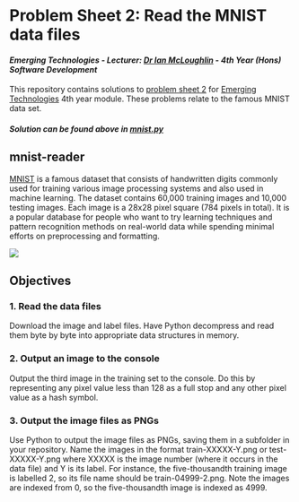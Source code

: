 # Problem Sheet 2: Read the MNIST data files
#### *Emerging Technologies - Lecturer: [Dr Ian McLoughlin](ianmcloughlin.github.io) - 4th Year (Hons) Software Development*
This repository contains solutions to [problem sheet 2](https://emerging-technologies.github.io/problems/mnist.html) for [Emerging Technologies](https://emerging-technologies.github.io/) 4th year module. These problems relate to the famous MNIST data set.

#### **_Solution can be found above in [mnist.py](https://github.com/ianburkeixiv/mnist-reader/blob/master/mnist.py)_**

## mnist-reader
[MNIST]( http://yann.lecun.com/exdb/mnist/) is a famous dataset that consists of handwritten digits commonly used for training various image processing systems and also used in machine learning. The dataset contains 60,000 training images and 10,000 testing images. Each image is a 28x28 pixel square (784 pixels in total).
It is a popular database for people who want to try learning techniques and pattern recognition methods on real-world data while spending minimal efforts on preprocessing and formatting. 

![](https://www.tensorflow.org/images/mnist_digits.png)


## Objectives
### 1. Read the data files
Download the image and label files. Have Python decompress and read them byte by byte into appropriate data structures in memory.
### 2. Output an image to the console
Output the third image in the training set to the console. Do this by representing any pixel value less than 128 as a full stop and any other pixel value as a hash symbol.
### 3. Output the image files as PNGs
Use Python to output the image files as PNGs, saving them in a subfolder in your repository. Name the images in the format train-XXXXX-Y.png or test-XXXXX-Y.png where XXXXX is the image number (where it occurs in the data file) and Y is its label. For instance, the five-thousandth training image is labelled 2, so its file name should be train-04999-2.png. Note the images are indexed from 0, so the five-thousandth image is indexed as 4999. 

